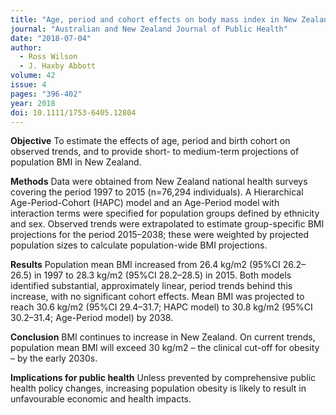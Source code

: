 ```yaml
---
title: "Age, period and cohort effects on body mass index in New Zealand, 1997--2038"
journal: "Australian and New Zealand Journal of Public Health"
date: "2018-07-04"
author:
  - Ross Wilson
  - J. Haxby Abbott
volume: 42
issue: 4
pages: "396-402"
year: 2018
doi: 10.1111/1753-6405.12804
---
```

  **Objective**
  To estimate the effects of age, period and birth cohort on observed trends, and to provide short- to medium-term projections of population BMI in New Zealand.
  
  **Methods**
  Data were obtained from New Zealand national health surveys covering the period 1997 to 2015 (n=76,294 individuals). A Hierarchical Age-Period-Cohort (HAPC) model and an Age-Period model with interaction terms were specified for population groups defined by ethnicity and sex. Observed trends were extrapolated to estimate group-specific BMI projections for the period 2015–2038; these were weighted by projected population sizes to calculate population-wide BMI projections.
  
  **Results**
  Population mean BMI increased from 26.4 kg/m2 (95%CI 26.2–26.5) in 1997 to 28.3 kg/m2 (95%CI 28.2–28.5) in 2015. Both models identified substantial, approximately linear, period trends behind this increase, with no significant cohort effects. Mean BMI was projected to reach 30.6 kg/m2 (95%CI 29.4–31.7; HAPC model) to 30.8 kg/m2 (95%CI 30.2–31.4; Age-Period model) by 2038.
  
  **Conclusion**
  BMI continues to increase in New Zealand. On current trends, population mean BMI will exceed 30 kg/m2 – the clinical cut-off for obesity – by the early 2030s.
  
  **Implications for public health**
  Unless prevented by comprehensive public health policy changes, increasing population obesity is likely to result in unfavourable economic and health impacts.
